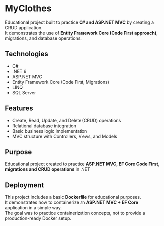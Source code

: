 # MyClothes

Educational project built to practice **C# and ASP.NET MVC** by creating a CRUD application.  
It demonstrates the use of **Entity Framework Core (Code First approach)**, migrations, and database operations.

## Technologies
- C#
- .NET 6
- ASP.NET MVC
- Entity Framework Core (Code First, Migrations)
- LINQ
- SQL Server

## Features
- Create, Read, Update, and Delete (CRUD) operations
- Relational database integration
- Basic business logic implementation
- MVC structure with Controllers, Views, and Models

## Purpose
Educational project created to practice **ASP.NET MVC, EF Core Code First, migrations and CRUD operations** in .NET

## Deployment
This project includes a basic **Dockerfile** for educational purposes.  
It demonstrates how to containerize an **ASP.NET MVC + EF Core** application in a simple way.  
The goal was to practice containerization concepts, not to provide a production-ready Docker setup.
